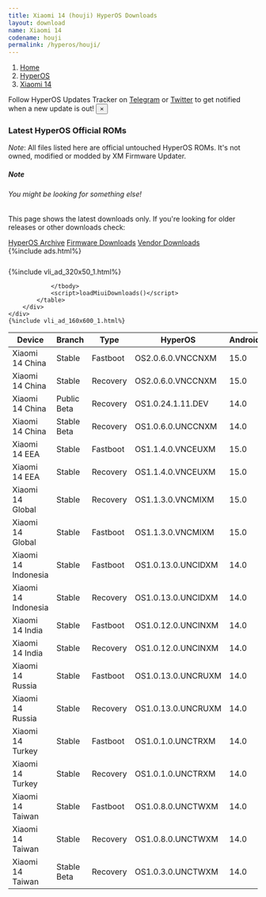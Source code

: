 ```yaml
---
title: Xiaomi 14 (houji) HyperOS Downloads
layout: download
name: Xiaomi 14
codename: houji
permalink: /hyperos/houji/
---
```

<nav aria-label="breadcrumb">
    <ol class="breadcrumb">
        <li class="breadcrumb-item"><a href="/">Home</a></li>
        <li class="breadcrumb-item"><a href="/hyperos/">HyperOS</a></li>
        <li class="breadcrumb-item active" aria-current="page"><a href="/hyperos/houji/">Xiaomi 14</a></li>
    </ol>
</nav>
<div class="alert alert-primary alert-dismissible fade show" role="alert">
    Follow HyperOS Updates Tracker on <a href="https://t.me/MIUIUpdatesTracker" class="alert-link">Telegram</a>
     or <a href="https://twitter.com/MiFwUpdater" class="alert-link">Twitter</a> to get notified when a new update is out!
    <button type="button" class="close" data-dismiss="alert" aria-label="Close">
        <span aria-hidden="true">&times;</span>
    </button>
</div>

### Latest HyperOS Official ROMs
*Note*: All files listed here are official untouched HyperOS ROMs. It's not owned, modified or modded by XM Firmware Updater.
<div class="card">
  <div class="card-body">
    <h5 class="card-title">Note</h5>
    <h6 class="card-subtitle mb-2 text-muted">You might be looking for something else!</h6>
    <p class="card-text">This page shows the latest downloads only.
     If you're looking for older releases or other downloads check:</p>
    <a href="/archive/hyperos/houji/" class="card-link">HyperOS Archive</a>
    <a href="/firmware/houji/" class="card-link">Firmware Downloads</a>
    <a href="/vendor/houji/" class="card-link">Vendor Downloads</a>
  </div>
</div>
{%include ads.html%}
<div class="row justify-content-center">
    <div class="col-10">
        <div class="table-responsive-md" style="margin-top: 25px;">
            {%include vli_ad_320x50_1.html%}
            <table id="miui" class="display dt-responsive nowrap compact table table-striped table-hover table-sm">
                <thead class="thead-dark">
                    <tr>
                        <th data-ref="device">Device</th>
                        <th data-ref="branch">Branch</th>
                        <th data-ref="type">Type</th>
                        <th data-ref="miui">HyperOS</th>
                        <th data-ref="android">Android</th>
                        <th data-ref="size">Size</th>
                        <th data-ref="size">Date</th>
                        <th data-ref="link">Link</th>
                    </tr>
                </thead>
                <tbody>
                <tr><td>Xiaomi 14 China</td><td>Stable</td><td>Fastboot</td><td>OS2.0.6.0.VNCCNXM</td><td>15.0</td><td>9.4 GB</td><td>2024-11-08</td><td><a href="/hyperos/houji/stable/OS2.0.6.0.VNCCNXM/">Download</a></td></tr>
<tr><td>Xiaomi 14 China</td><td>Stable</td><td>Recovery</td><td>OS2.0.6.0.VNCCNXM</td><td>15.0</td><td>6.4 GB</td><td>2024-11-09</td><td><a href="/hyperos/houji/stable/OS2.0.6.0.VNCCNXM/">Download</a></td></tr>
<tr><td>Xiaomi 14 China</td><td>Public Beta</td><td>Recovery</td><td>OS1.0.24.1.11.DEV</td><td>14.0</td><td>5.8 GB</td><td>2024-01-12</td><td><a href="/hyperos/houji/public beta/OS1.0.24.1.11.DEV/">Download</a></td></tr>
<tr><td>Xiaomi 14 China</td><td>Stable Beta</td><td>Recovery</td><td>OS1.0.6.0.UNCCNXM</td><td>14.0</td><td>5.8 GB</td><td>2023-10-26</td><td><a href="/hyperos/houji/stable beta/OS1.0.6.0.UNCCNXM/">Download</a></td></tr>
<tr><td>Xiaomi 14 EEA</td><td>Stable</td><td>Fastboot</td><td>OS1.1.4.0.VNCEUXM</td><td>15.0</td><td>8.2 GB</td><td>2024-10-23</td><td><a href="/hyperos/houji/stable/OS1.1.4.0.VNCEUXM/">Download</a></td></tr>
<tr><td>Xiaomi 14 EEA</td><td>Stable</td><td>Recovery</td><td>OS1.1.4.0.VNCEUXM</td><td>15.0</td><td>6.3 GB</td><td>2024-10-31</td><td><a href="/hyperos/houji/stable/OS1.1.4.0.VNCEUXM/">Download</a></td></tr>
<tr><td>Xiaomi 14 Global</td><td>Stable</td><td>Recovery</td><td>OS1.1.3.0.VNCMIXM</td><td>15.0</td><td>6.2 GB</td><td>2024-10-31</td><td><a href="/hyperos/houji/stable/OS1.1.3.0.VNCMIXM/">Download</a></td></tr>
<tr><td>Xiaomi 14 Global</td><td>Stable</td><td>Fastboot</td><td>OS1.1.3.0.VNCMIXM</td><td>15.0</td><td>8.7 GB</td><td>2024-10-23</td><td><a href="/hyperos/houji/stable/OS1.1.3.0.VNCMIXM/">Download</a></td></tr>
<tr><td>Xiaomi 14 Indonesia</td><td>Stable</td><td>Fastboot</td><td>OS1.0.13.0.UNCIDXM</td><td>14.0</td><td>7.8 GB</td><td>2024-10-18</td><td><a href="/hyperos/houji/stable/OS1.0.13.0.UNCIDXM/">Download</a></td></tr>
<tr><td>Xiaomi 14 Indonesia</td><td>Stable</td><td>Recovery</td><td>OS1.0.13.0.UNCIDXM</td><td>14.0</td><td>6.0 GB</td><td>2024-10-31</td><td><a href="/hyperos/houji/stable/OS1.0.13.0.UNCIDXM/">Download</a></td></tr>
<tr><td>Xiaomi 14 India</td><td>Stable</td><td>Fastboot</td><td>OS1.0.12.0.UNCINXM</td><td>14.0</td><td>6.6 GB</td><td>2024-10-17</td><td><a href="/hyperos/houji/stable/OS1.0.12.0.UNCINXM/">Download</a></td></tr>
<tr><td>Xiaomi 14 India</td><td>Stable</td><td>Recovery</td><td>OS1.0.12.0.UNCINXM</td><td>14.0</td><td>5.9 GB</td><td>2024-10-19</td><td><a href="/hyperos/houji/stable/OS1.0.12.0.UNCINXM/">Download</a></td></tr>
<tr><td>Xiaomi 14 Russia</td><td>Stable</td><td>Fastboot</td><td>OS1.0.13.0.UNCRUXM</td><td>14.0</td><td>8.0 GB</td><td>2024-10-18</td><td><a href="/hyperos/houji/stable/OS1.0.13.0.UNCRUXM/">Download</a></td></tr>
<tr><td>Xiaomi 14 Russia</td><td>Stable</td><td>Recovery</td><td>OS1.0.13.0.UNCRUXM</td><td>14.0</td><td>5.9 GB</td><td>2024-10-31</td><td><a href="/hyperos/houji/stable/OS1.0.13.0.UNCRUXM/">Download</a></td></tr>
<tr><td>Xiaomi 14 Turkey</td><td>Stable</td><td>Fastboot</td><td>OS1.0.1.0.UNCTRXM</td><td>14.0</td><td>7.0 GB</td><td>2024-02-29</td><td><a href="/hyperos/houji/stable/OS1.0.1.0.UNCTRXM/">Download</a></td></tr>
<tr><td>Xiaomi 14 Turkey</td><td>Stable</td><td>Recovery</td><td>OS1.0.1.0.UNCTRXM</td><td>14.0</td><td>5.7 GB</td><td>2024-02-29</td><td><a href="/hyperos/houji/stable/OS1.0.1.0.UNCTRXM/">Download</a></td></tr>
<tr><td>Xiaomi 14 Taiwan</td><td>Stable</td><td>Fastboot</td><td>OS1.0.8.0.UNCTWXM</td><td>14.0</td><td>7.2 GB</td><td>2024-10-18</td><td><a href="/hyperos/houji/stable/OS1.0.8.0.UNCTWXM/">Download</a></td></tr>
<tr><td>Xiaomi 14 Taiwan</td><td>Stable</td><td>Recovery</td><td>OS1.0.8.0.UNCTWXM</td><td>14.0</td><td>5.9 GB</td><td>2024-10-31</td><td><a href="/hyperos/houji/stable/OS1.0.8.0.UNCTWXM/">Download</a></td></tr>
<tr><td>Xiaomi 14 Taiwan</td><td>Stable Beta</td><td>Recovery</td><td>OS1.0.3.0.UNCTWXM</td><td>14.0</td><td>5.8 GB</td><td>2024-03-24</td><td><a href="/hyperos/houji/stable beta/OS1.0.3.0.UNCTWXM/">Download</a></td></tr>

                </tbody>
                <script>loadMiuiDownloads()</script>
            </table>
        </div>
    </div>
    {%include vli_ad_160x600_1.html%}
</div>
